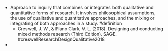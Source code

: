 - Approach to inquiry that combines or integrates both qualitative and quantitative forms of research. It involves philosophical assumptions, the use of qualitative and quantitative approaches, and the mixing or integrating of both approaches in a study. #definition
	- Creswell, J. W., & Plano Clark, V. L. (2018). Designing and conducting mixed methods research (Third Edition). SAGE. #creswellResearchDesignQualitative2018
-